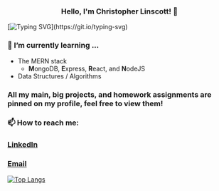 <h3 align="center">Hello, I'm Christopher Linscott! 👋</h3> 

[![Typing SVG](https://readme-typing-svg.herokuapp.com?font=Inter&size=40&duration=6000&center=true&width=2000&height=100&lines=I'm+a+fourth+year+Computer+Science+student.;I'm+a+guitarist.;I'm+an+avid+fan+of+basketball%2C+volleyball%2C+and+hiking.)](https://git.io/typing-svg)

<h3 align="left">🌱 I’m currently learning ...</h3>

- The MERN stack
  - **M**ongoDB, **E**xpress, **R**eact, and **N**odeJS
- Data Structures / Algorithms

<h3>All my main, big projects, and homework assignments are pinned on my profile, feel free to view them!</h3>

<h3> 📫 How to reach me: </h3> 

<h3><a href="https://www.linkedin.com/in/christopher-linscott-1b234944/">LinkedIn</a></h3>
<h3><a href="mailto:clinscott@oxy.edu">Email</a></h3>



[![Top Langs](https://github-readme-stats.vercel.app/api/top-langs/?username=linschris&layout=compact&theme=vision-friendly-dark&hide_border=true)](https://github.com/anuraghazra/github-readme-stats)


<!--
**linschris/linschris** is a ✨ _special_ ✨ repository because its `README.md` (this file) appears on your GitHub profile.

Here are some ideas to get you started:

- 🔭 I’m currently working on ...
- 🌱 I’m currently learning ...
- 👯 I’m looking to collaborate on ...
- 🤔 I’m looking for help with ...
- 💬 Ask me about ...
- 📫 How to reach me: ...
- 😄 Pronouns: ...
- ⚡ Fun fact: ...
-->


